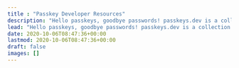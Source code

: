 ```yaml
---
title : "Passkey Developer Resources"
description: "Hello passkeys, goodbye passwords! passkeys.dev is a collection of resources and insights to help you deploy passkeys, including practical user experiences, device ecosystem support, frequently asked questions, and more."
lead: "Hello passkeys, goodbye passwords! passkeys.dev is a collection of resources and insights to help you deploy passkeys, including practical user experiences, device ecosystem support, frequently asked questions, and more."
date: 2020-10-06T08:47:36+00:00
lastmod: 2020-10-06T08:47:36+00:00
draft: false
images: []
---
```


